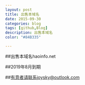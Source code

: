 ```yaml
---
layout: post
title: 出售本域名
date: 2015-09-30
categories: blog
tags: [github,Blog]
description: 出售本域名
color: "#84B335"

---
```


##出售本域名haoinfo.net

##2019年8月到期

##有意者请联系joysky@outlook.com
